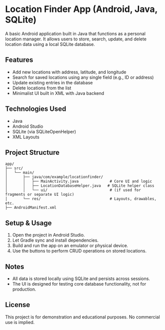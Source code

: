 # Location Finder App (Android, Java, SQLite)

A basic Android application built in Java that functions as a personal location manager. It allows users to store, search, update, and delete location data using a local SQLite database.

## Features

- Add new locations with address, latitude, and longitude
- Search for saved locations using any single field (e.g., ID or address)
- Update existing entries in the database
- Delete locations from the list
- Minimalist UI built in XML with Java backend

## Technologies Used

- Java
- Android Studio
- SQLite (via SQLiteOpenHelper)
- XML Layouts

## Project Structure

```
app/
├── src/
│   └── main/
│       ├── java/com/example/locationfinder/
│       │   ├── MainActivity.java              # Core UI and logic
│       │   ├── LocationDatabaseHelper.java   # SQLite helper class
│       │   └── ui/                            # (if used for fragments or separate UI logic)
│       └── res/                               # Layouts, drawables, etc.
├── AndroidManifest.xml
```

## Setup & Usage

1. Open the project in Android Studio.
2. Let Gradle sync and install dependencies.
3. Build and run the app on an emulator or physical device.
4. Use the buttons to perform CRUD operations on stored locations.

## Notes

- All data is stored locally using SQLite and persists across sessions.
- The UI is designed for testing core database functionality, not for production.

## License

This project is for demonstration and educational purposes. No commercial use is implied.
